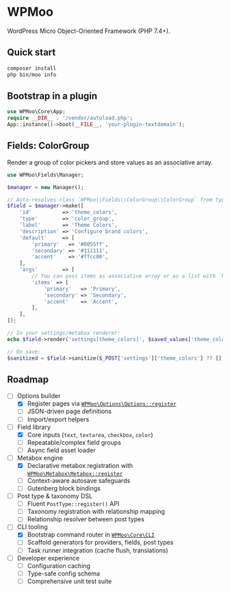 # WPMoo

WordPress Micro Object-Oriented Framework (PHP 7.4+).

## Quick start

```bash
composer install
php bin/moo info
```

## Bootstrap in a plugin

```php
use WPMoo\Core\App;
require __DIR__ . '/vendor/autoload.php';
App::instance()->boot(__FILE__, 'your-plugin-textdomain');
```

## Fields: ColorGroup

Render a group of color pickers and store values as an associative array.

```php
use WPMoo\Fields\Manager;

$manager = new Manager();

// Auto-resolves class `WPMoo\\Fields\\ColorGroup\\ColorGroup` from type `color_group`.
$field = $manager->make([
	'id'          => 'theme_colors',
	'type'        => 'color_group',
	'label'       => 'Theme Colors',
	'description' => 'Configure brand colors',
	'default'     => [
		'primary'   => '#0055ff',
		'secondary' => '#111111',
		'accent'    => '#ffcc00',
	],
	'args'        => [
		// You can pass items as associative array or as a list with `key`/`label`.
		'items' => [
			'primary'   => 'Primary',
			'secondary' => 'Secondary',
			'accent'    => 'Accent',
		],
	],
]);

// In your settings/metabox renderer:
echo $field->render('settings[theme_colors]', $saved_values['theme_colors'] ?? null);

// On save:
$sanitized = $field->sanitize($_POST['settings']['theme_colors'] ?? []);
```

## Roadmap

- [ ] Options builder
  - [x] Register pages via [`WPMoo\Options\Options::register`](src/Options/Options.php)
  - [ ] JSON-driven page definitions
  - [ ] Import/export helpers
- [ ] Field library
  - [x] Core inputs (`text`, `textarea`, `checkbox`, `color`)
  - [ ] Repeatable/complex field groups
  - [ ] Async field asset loader
- [ ] Metabox engine
  - [x] Declarative metabox registration with [`WPMoo\Metabox\Metabox::register`](src/Metabox/Metabox.php)
  - [ ] Context-aware autosave safeguards
  - [ ] Gutenberg block bindings
- [ ] Post type & taxonomy DSL
  - [ ] Fluent `PostType::register()` API
  - [ ] Taxonomy registration with relationship mapping
  - [ ] Relationship resolver between post types
- [ ] CLI tooling
  - [x] Bootstrap command router in [`WPMoo\Core\CLI`](src/Core/CLI.php)
  - [ ] Scaffold generators for providers, fields, post types
  - [ ] Task runner integration (cache flush, translations)
- [ ] Developer experience
  - [ ] Configuration caching
  - [ ] Type-safe config schema
  - [ ] Comprehensive unit test suite
